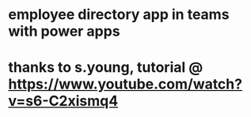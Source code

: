 # employee directory app in teams with power apps  
# thanks to s.young, tutorial @ https://www.youtube.com/watch?v=s6-C2xismq4
